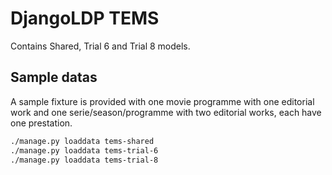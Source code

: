 # DjangoLDP TEMS

Contains Shared, Trial 6 and Trial 8 models.

## Sample datas

A sample fixture is provided with one movie programme with one editorial work and one serie/season/programme with two editorial works, each have one prestation.

```sh
./manage.py loaddata tems-shared
./manage.py loaddata tems-trial-6
./manage.py loaddata tems-trial-8
```
